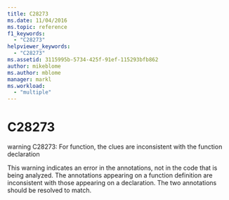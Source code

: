 ```yaml
---
title: C28273
ms.date: 11/04/2016
ms.topic: reference
f1_keywords:
  - "C28273"
helpviewer_keywords:
  - "C28273"
ms.assetid: 3115995b-5734-425f-91ef-115293bfb862
author: mikeblome
ms.author: mblome
manager: markl
ms.workload:
  - "multiple"
---
```

# C28273
warning C28273: For function, the clues are inconsistent with the function declaration

 This warning indicates an error in the annotations, not in the code that is being analyzed. The annotations appearing on a function definition are inconsistent with those appearing on a declaration. The two annotations should be resolved to match.
